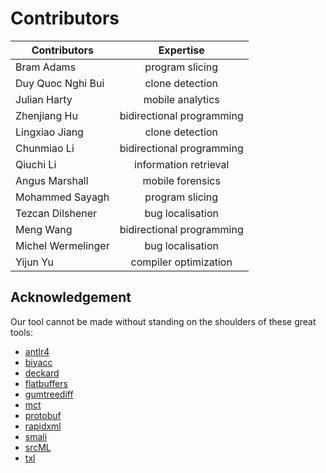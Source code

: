 # Contributors

| Contributors | Expertise |
| ---------------------- |:-------------:| 
| Bram Adams 		         |program slicing|
| Duy Quoc Nghi Bui 	   |clone detection|
| Julian Harty 		       |mobile analytics|
| Zhenjiang Hu 		|bidirectional programming|
| Lingxiao Jiang 	|clone detection|
| Chunmiao Li 		|bidirectional programming|
| Qiuchi Li 		|information retrieval|
| Angus Marshall 	|mobile forensics|
| Mohammed Sayagh 	|program slicing|
| Tezcan Dilshener |bug localisation|
| Meng Wang		|bidirectional programming|
| Michel Wermelinger		|bug localisation|
| Yijun Yu		|compiler optimization|

## Acknowledgement
Our tool cannot be made without standing on the shoulders of these great tools:

* [antlr4](https://github.com/antlr/antlr4)
* [biyacc](http://biyacc.yozora.moe)
* [deckard](https://github.com/skyhover/Deckard)
* [flatbuffers](https://github.com/google/flatbuffers)
* [gumtreediff](https://github.com/GumTreeDiff/gumtree)
* [mct](https://github.com/f-ast/meaningful-changes)
* [protobuf](https://github.com/google/protobuf)
* [rapidxml](https://github.com/dwd/rapidxml)
* [smali](https://github.com/JesusFreke/smali)
* [srcML](http://www.srcml.org/)
* [txl](http://txl.ca)


